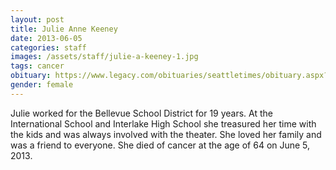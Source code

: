 ```yaml
---
layout: post
title: Julie Anne Keeney
date: 2013-06-05
categories: staff
images: /assets/staff/julie-a-keeney-1.jpg
tags: cancer
obituary: https://www.legacy.com/obituaries/seattletimes/obituary.aspx?pid=165363674
gender: female
---
```

Julie worked for the Bellevue School District for 19 years. At the International School and Interlake High School she treasured her time with the kids and was always involved with the theater. She loved her family and was a friend to everyone. She died of cancer at the age of 64 on June 5, 2013.
